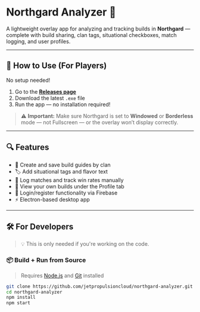 # Northgard Analyzer 🐺

A lightweight overlay app for analyzing and tracking builds in **Northgard** — complete with build sharing, clan tags, situational checkboxes, match logging, and user profiles.

---

## 🚀 How to Use (For Players)

No setup needed!

1. Go to the [**Releases page**](https://github.com/jetpropulsioncloud/northgard-analyzer/releases)
2. Download the latest `.exe` file
3. Run the app — no installation required!

> ⚠️ **Important:** Make sure Northgard is set to **Windowed** or **Borderless** mode — not Fullscreen — or the overlay won’t display correctly.
---

## 🔍 Features

- 🧠 Create and save build guides by clan
- 🏷️ Add situational tags and flavor text
- 🧾 Log matches and track win rates manually
- 📂 View your own builds under the Profile tab
- 🔐 Login/register functionality via Firebase
- ⚡ Electron-based desktop app

---

## 🛠️ For Developers

> 💡 This is only needed if you're working on the code.

### 📦 Build + Run from Source

> Requires [Node.js](https://nodejs.org) and [Git](https://git-scm.com) installed

```bash
git clone https://github.com/jetpropulsioncloud/northgard-analyzer.git
cd northgard-analyzer
npm install
npm start

